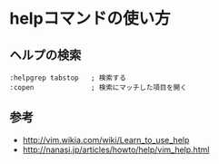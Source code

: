 ﻿# helpコマンドの使い方

## ヘルプの検索

```clike
:helpgrep tabstop   ; 検索する
:copen              ; 検索にマッチした項目を開く
```

## 参考

- http://vim.wikia.com/wiki/Learn_to_use_help
- http://nanasi.jp/articles/howto/help/vim_help.html
